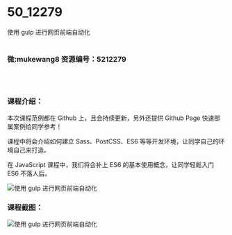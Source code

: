 # 50_12279
使用 gulp 进行网页前端自动化
<br/></br>
<h3>微:mukewang8 资源编号：5212279</h3>
<br/></br>
<h3>课程介绍：</h3>
<p>本次课程范例都在 Github 上，且会持续更新，另外还提供 Github Page 快速部属案例给同学参考！</p>
<p>课程中将会介绍如何建立 Sass、PostCSS、ES6 等等开发环境，让同学自己的环境自己来打造。</p>
<p>在 JavaScript 课程中，我们将会补上 ES6 的基本使用概念，让同学轻鬆入门 ES6 不落人后。</p>
<p><img src="https://www.ko996.com/wp-content/uploads/img/2020/04/12345-10-300x169.jpg" alt="使用 gulp 进行网页前端自动化"></p>
<div class="info-desc">
<h3>课程截图：</h3>
<p><img src="https://www.ko996.com/wp-content/uploads/img/2020/04/1-120.png" alt="使用 gulp 进行网页前端自动化"></p>


			
<p>&nbsp;</p>
</div>
